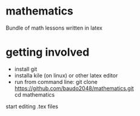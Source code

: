 # mathematics
Bundle of math lessons written in latex  

# getting involved
 - install git
 - installa kile (on linux) or other latex editor
 - run from command line: 
git clone https://github.com/baudo2048/mathematics.git  
cd mathematics

start editing .tex files


